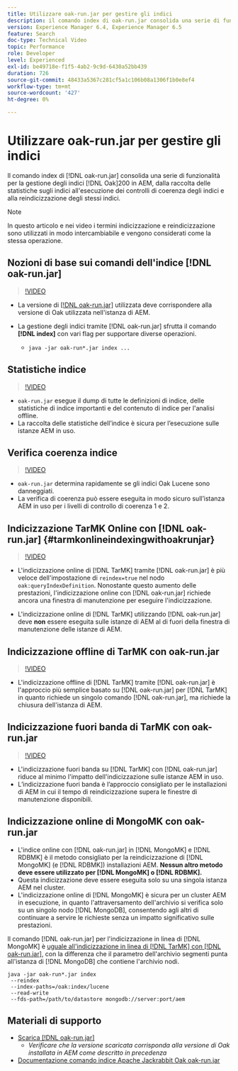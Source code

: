 ```yaml
---
title: Utilizzare oak-run.jar per gestire gli indici
description: il comando index di oak-run.jar consolida una serie di funzioni per la gestione degli indici Oak in AEM, dalla raccolta delle statistiche sugli indici all’esecuzione di controlli di coerenza degli indici fino alla reindicizzazione degli stessi indici.
version: Experience Manager 6.4, Experience Manager 6.5
feature: Search
doc-type: Technical Video
topic: Performance
role: Developer
level: Experienced
exl-id: be49718e-f1f5-4ab2-9c9d-6430a52bb439
duration: 726
source-git-commit: 48433a5367c281cf5a1c106b08a1306f1b0e8ef4
workflow-type: tm+mt
source-wordcount: '427'
ht-degree: 0%

---
```


# Utilizzare oak-run.jar per gestire gli indici

Il comando index di [!DNL oak-run.jar] consolida una serie di funzionalità per la gestione degli indici [!DNL Oak]200 in AEM, dalla raccolta delle statistiche sugli indici all&#39;esecuzione dei controlli di coerenza degli indici e alla reindicizzazione degli stessi indici.

>[!NOTE]
>
>In questo articolo e nei video i termini indicizzazione e reindicizzazione sono utilizzati in modo intercambiabile e vengono considerati come la stessa operazione.

## Nozioni di base sui comandi dell&#39;indice [!DNL oak-run.jar]

>[!VIDEO](https://video.tv.adobe.com/v/326976?quality=12&learn=on&captions=ita)

* La versione di [[!DNL oak-run.jar]](https://repository.apache.org/service/local/artifact/maven/redirect?r=releases&amp;g=org.apache.jackrabbit&amp;a=oak-run&amp;v=1.8.0) utilizzata deve corrispondere alla versione di Oak utilizzata nell&#39;istanza di AEM.
* La gestione degli indici tramite [!DNL oak-run.jar] sfrutta il comando **[!DNL index]** con vari flag per supportare diverse operazioni.

   * `java -jar oak-run*.jar index ...`

## Statistiche indice

>[!VIDEO](https://video.tv.adobe.com/v/326975?quality=12&learn=on&captions=ita)

* `oak-run.jar` esegue il dump di tutte le definizioni di indice, delle statistiche di indice importanti e del contenuto di indice per l&#39;analisi offline.
* La raccolta delle statistiche dell’indice è sicura per l’esecuzione sulle istanze AEM in uso.

## Verifica coerenza indice

>[!VIDEO](https://video.tv.adobe.com/v/36883?quality=12&learn=on&captions=ita)

* `oak-run.jar` determina rapidamente se gli indici Oak Lucene sono danneggiati.
* La verifica di coerenza può essere eseguita in modo sicuro sull’istanza AEM in uso per i livelli di controllo di coerenza 1 e 2.

## Indicizzazione TarMK Online con [!DNL oak-run.jar] {#tarmkonlineindexingwithoakrunjar}

>[!VIDEO](https://video.tv.adobe.com/v/36885?quality=12&learn=on&captions=ita)

* L&#39;indicizzazione online di [!DNL TarMK] tramite [!DNL oak-run.jar] è più veloce dell&#39;impostazione di `reindex=true` nel nodo `oak:queryIndexDefinition`. Nonostante questo aumento delle prestazioni, l&#39;indicizzazione online con [!DNL oak-run.jar] richiede ancora una finestra di manutenzione per eseguire l&#39;indicizzazione.

* L&#39;indicizzazione online di [!DNL TarMK] utilizzando [!DNL oak-run.jar] deve **non** essere eseguita sulle istanze di AEM al di fuori della finestra di manutenzione delle istanze di AEM.

## Indicizzazione offline di TarMK con oak-run.jar

>[!VIDEO](https://video.tv.adobe.com/v/36884?quality=12&learn=on&captions=ita)

* L&#39;indicizzazione offline di [!DNL TarMK] tramite [!DNL oak-run.jar] è l&#39;approccio più semplice basato su [!DNL oak-run.jar] per [!DNL TarMK] in quanto richiede un singolo comando [!DNL oak-run.jar], ma richiede la chiusura dell&#39;istanza di AEM.

## Indicizzazione fuori banda di TarMK con oak-run.jar

>[!VIDEO](https://video.tv.adobe.com/v/340811?quality=12&learn=on&captions=ita)

* L&#39;indicizzazione fuori banda su [!DNL TarMK] con [!DNL oak-run.jar] riduce al minimo l&#39;impatto dell&#39;indicizzazione sulle istanze AEM in uso.
* L’indicizzazione fuori banda è l’approccio consigliato per le installazioni di AEM in cui il tempo di reindicizzazione supera le finestre di manutenzione disponibili.

## Indicizzazione online di MongoMK con oak-run.jar

* L&#39;indice online con [!DNL oak-run.jar] in [!DNL MongoMK] e [!DNL RDBMK] è il metodo consigliato per la reindicizzazione di [!DNL MongoMK] (e [!DNL RDBMK]) installazioni AEM. **Nessun altro metodo deve essere utilizzato per [!DNL MongoMK] o [!DNL RDBMK].**
* Questa indicizzazione deve essere eseguita solo su una singola istanza AEM nel cluster.
* L&#39;indicizzazione online di [!DNL MongoMK] è sicura per un cluster AEM in esecuzione, in quanto l&#39;attraversamento dell&#39;archivio si verifica solo su un singolo nodo [!DNL MongoDB], consentendo agli altri di continuare a servire le richieste senza un impatto significativo sulle prestazioni.

Il comando [!DNL oak-run.jar] per l&#39;indicizzazione in linea di [!DNL MongoMK] è [uguale all&#39;indicizzazione in linea di  [!DNL TarMK] con [!DNL oak-run.jar]](#tarmkonlineindexingwithoakrunjar), con la differenza che il parametro dell&#39;archivio segmenti punta all&#39;istanza di [!DNL MongoDB] che contiene l&#39;archivio nodi.

```
java -jar oak-run*.jar index
 --reindex
 --index-paths=/oak:index/lucene
 --read-write
 --fds-path=/path/to/datastore mongodb://server:port/aem
```

## Materiali di supporto

* [Scarica [!DNL oak-run.jar]](https://repository.apache.org/#nexus-search;gav~org.apache.jackrabbit~oak-run~~~~kw,versionexpand)
   * *Verificare che la versione scaricata corrisponda alla versione di Oak installata in AEM come descritto in precedenza*
* [Documentazione comando indice Apache Jackrabbit Oak oak-run.jar](https://jackrabbit.apache.org/oak/docs/query/oak-run-indexing.html)
